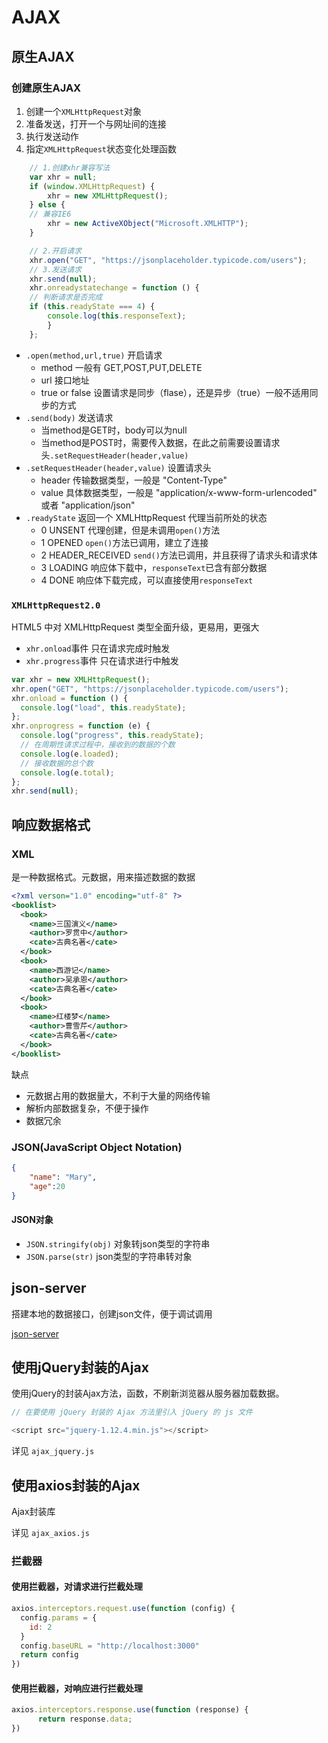 # AJAX

## 原生AJAX

### 创建原生AJAX

1. 创建一个`XMLHttpRequest`对象
2. 准备发送，打开一个与网址间的连接
3. 执行发送动作
4. 指定`XMLHttpRequest`状态变化处理函数

```JavaScript
    // 1.创建xhr兼容写法
    var xhr = null;
    if (window.XMLHttpRequest) {
        xhr = new XMLHttpRequest();
    } else {
    // 兼容IE6
        xhr = new ActiveXObject("Microsoft.XMLHTTP");
    }

    // 2.开启请求
    xhr.open("GET", "https://jsonplaceholder.typicode.com/users");
    // 3.发送请求
    xhr.send(null);
    xhr.onreadystatechange = function () {
    // 判断请求是否完成
    if (this.readyState === 4) {
        console.log(this.responseText);
        }
    };
```

- `.open(method,url,true)` 开启请求
  - method 一般有 GET,POST,PUT,DELETE
  - url 接口地址
  - true or false 设置请求是同步（flase），还是异步（true）一般不适用同步的方式
- `.send(body)` 发送请求
  - 当method是GET时，body可以为null
  - 当method是POST时，需要传入数据，在此之前需要设置请求头`.setRequestHeader(header,value)`
- `.setRequestHeader(header,value)` 设置请求头
  - header 传输数据类型，一般是 "Content-Type"
  - value 具体数据类型，一般是 "application/x-www-form-urlencoded" 或者 "application/json"
- `.readyState` 返回一个 XMLHttpRequest 代理当前所处的状态
  - 0 UNSENT 代理创建，但是未调用`open()`方法
  - 1 OPENED `open()`方法已调用，建立了连接
  - 2 HEADER_RECEIVED `send()`方法已调用，并且获得了请求头和请求体
  - 3 LOADING 响应体下载中，`responseText`已含有部分数据
  - 4 DONE 响应体下载完成，可以直接使用`responseText`

### `XMLHttpRequest2.0`

HTML5 中对 XMLHttpRequest 类型全面升级，更易用，更强大

- `xhr.onload`事件 只在请求完成时触发
- `xhr.progress`事件 只在请求进行中触发

```JavaScript
var xhr = new XMLHttpRequest();
xhr.open("GET", "https://jsonplaceholder.typicode.com/users");
xhr.onload = function () {
  console.log("load", this.readyState);
};
xhr.onprogress = function (e) {
  console.log("progress", this.readyState);
  // 在周期性请求过程中，接收到的数据的个数
  console.log(e.loaded);
  // 接收数据的总个数
  console.log(e.total);
};
xhr.send(null);
```

## 响应数据格式

### XML

是一种数据格式。元数据，用来描述数据的数据

```xml
<?xml verson="1.0" encoding="utf-8" ?>
<booklist>
  <book>
    <name>三国演义</name>
    <author>罗贯中</author>
    <cate>古典名著</cate>
  </book>
  <book>
    <name>西游记</name>
    <author>吴承恩</author>
    <cate>古典名著</cate>
  </book>
  <book>
    <name>红楼梦</name>
    <author>曹雪芹</author>
    <cate>古典名著</cate>
  </book>
</booklist>
```

缺点

- 元数据占用的数据量大，不利于大量的网络传输
- 解析内部数据复杂，不便于操作
- 数据冗余

### JSON(JavaScript Object Notation)

```json
{
    "name": "Mary",
    "age":20
}
```

#### JSON对象

- `JSON.stringify(obj)` 对象转json类型的字符串
- `JSON.parse(str)` json类型的字符串转对象

## json-server

搭建本地的数据接口，创建json文件，便于调试调用

[json-server](https://github.com/typicode/json-server)

## 使用jQuery封装的Ajax

使用jQuery的封装Ajax方法，函数，不刷新浏览器从服务器加载数据。

```JavaScript
// 在要使用 jQuery 封装的 Ajax 方法里引入 jQuery 的 js 文件

<script src="jquery-1.12.4.min.js"></script>
```

详见 `ajax_jquery.js`

## 使用axios封装的Ajax

Ajax封装库

详见 `ajax_axios.js`

### 拦截器

#### 使用拦截器，对请求进行拦截处理

```JavaScript
axios.interceptors.request.use(function (config) {
  config.params = {
    id: 2
  }
  config.baseURL = "http://localhost:3000"
  return config
})
```

#### 使用拦截器，对响应进行拦截处理

```JavaScript
axios.interceptors.response.use(function (response) {
      return response.data;
})
```
